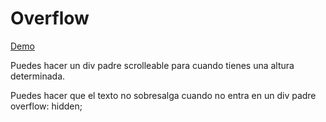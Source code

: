 # Overflow

[Demo](https://htmlpreview.github.io/?https://github.com/gabrielseco/css-visual-dictionary/blob/master/src/chapter-05/03-overflow/index.html)

Puedes hacer un div padre scrolleable para cuando tienes una altura determinada.

Puedes hacer que el texto no sobresalga cuando no entra en un div padre overflow: hidden;
